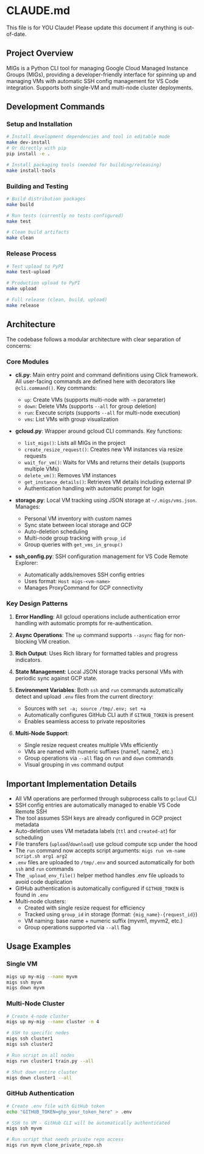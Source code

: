 # CLAUDE.md

This file is for YOU Claude! Please update this document if anything is out-of-date.

## Project Overview

MIGs is a Python CLI tool for managing Google Cloud Managed Instance Groups (MIGs), providing a developer-friendly interface for spinning up and managing VMs with automatic SSH config management for VS Code integration. Supports both single-VM and multi-node cluster deployments.

## Development Commands

### Setup and Installation
```bash
# Install development dependencies and tool in editable mode
make dev-install
# Or directly with pip
pip install -e .

# Install packaging tools (needed for building/releasing)
make install-tools
```

### Building and Testing
```bash
# Build distribution packages
make build

# Run tests (currently no tests configured)
make test

# Clean build artifacts
make clean
```

### Release Process
```bash
# Test upload to PyPI
make test-upload

# Production upload to PyPI
make upload

# Full release (clean, build, upload)
make release
```

## Architecture

The codebase follows a modular architecture with clear separation of concerns:

### Core Modules

- **cli.py**: Main entry point and command definitions using Click framework. All user-facing commands are defined here with decorators like `@cli.command()`. Key commands:
  - `up`: Create VMs (supports multi-node with `-n` parameter)
  - `down`: Delete VMs (supports `--all` for group deletion)
  - `run`: Execute scripts (supports `--all` for multi-node execution)
  - `vms`: List VMs with group visualization

- **gcloud.py**: Wrapper around gcloud CLI commands. Key functions:
  - `list_migs()`: Lists all MIGs in the project
  - `create_resize_request()`: Creates new VM instances via resize requests
  - `wait_for_vm()`: Waits for VMs and returns their details (supports multiple VMs)
  - `delete_vm()`: Removes VM instances
  - `get_instance_details()`: Retrieves VM details including external IP
  - Authentication handling with automatic prompt for login

- **storage.py**: Local VM tracking using JSON storage at `~/.migs/vms.json`. Manages:
  - Personal VM inventory with custom names
  - Sync state between local storage and GCP
  - Auto-deletion scheduling
  - Multi-node group tracking with `group_id`
  - Group queries with `get_vms_in_group()`

- **ssh_config.py**: SSH configuration management for VS Code Remote Explorer:
  - Automatically adds/removes SSH config entries
  - Uses format: `Host migs-<vm-name>`
  - Manages ProxyCommand for GCP connectivity

### Key Design Patterns

1. **Error Handling**: All gcloud operations include authentication error handling with automatic prompts for re-authentication.

2. **Async Operations**: The `up` command supports `--async` flag for non-blocking VM creation.

3. **Rich Output**: Uses Rich library for formatted tables and progress indicators.

4. **State Management**: Local JSON storage tracks personal VMs with periodic sync against GCP state.

5. **Environment Variables**: Both `ssh` and `run` commands automatically detect and upload `.env` files from the current directory:
   - Sources with `set -a; source /tmp/.env; set +a`
   - Automatically configures GitHub CLI auth if `GITHUB_TOKEN` is present
   - Enables seamless access to private repositories

6. **Multi-Node Support**: 
   - Single resize request creates multiple VMs efficiently
   - VMs are named with numeric suffixes (name1, name2, etc.)
   - Group operations via `--all` flag on `run` and `down` commands
   - Visual grouping in `vms` command output

## Important Implementation Details

- All VM operations are performed through subprocess calls to `gcloud` CLI
- SSH config entries are automatically managed to enable VS Code Remote SSH
- The tool assumes SSH keys are already configured in GCP project metadata
- Auto-deletion uses VM metadata labels (`ttl` and `created-at`) for scheduling
- File transfers (`upload`/`download`) use gcloud compute scp under the hood
- The `run` command now accepts script arguments: `migs run vm-name script.sh arg1 arg2`
- `.env` files are uploaded to `/tmp/.env` and sourced automatically for both `ssh` and `run` commands
- The `_upload_env_file()` helper method handles .env file uploads to avoid code duplication
- GitHub authentication is automatically configured if `GITHUB_TOKEN` is found in `.env`
- Multi-node clusters:
  - Created with single resize request for efficiency
  - Tracked using `group_id` in storage (format: `{mig_name}-{request_id}`)
  - VM naming: base name + numeric suffix (myvm1, myvm2, etc.)
  - Group operations supported via `--all` flag

## Usage Examples

### Single VM
```bash
migs up my-mig --name myvm
migs ssh myvm
migs down myvm
```

### Multi-Node Cluster
```bash
# Create 4-node cluster
migs up my-mig --name cluster -n 4

# SSH to specific nodes
migs ssh cluster1
migs ssh cluster2

# Run script on all nodes
migs run cluster1 train.py --all

# Shut down entire cluster
migs down cluster1 --all
```

### GitHub Authentication
```bash
# Create .env file with GitHub token
echo "GITHUB_TOKEN=ghp_your_token_here" > .env

# SSH to VM - GitHub CLI will be automatically authenticated
migs ssh myvm

# Run script that needs private repo access
migs run myvm clone_private_repo.sh
```